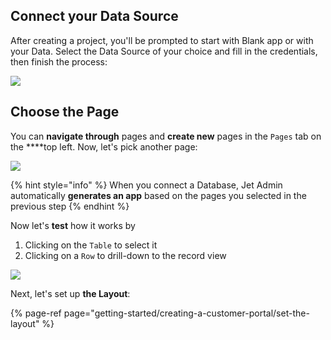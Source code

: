 ## Connect your Data Source

After creating a project, you'll be prompted to start with Blank app or with your Data. Select the Data Source of your choice and fill in the credentials, then finish the process:

![](https://gblobscdn.gitbook.com/assets%2F-LQ08RFAKZvFADEiXKFy%2F-MizDMaSiLvRScLSbyrU%2F-Mj-OwlcbNU4r0bqviDM%2FQuickstart-portal1.gif?alt=media&token=b856e132-dae1-4490-9ce1-6d4828fe8db9)

## Choose the Page

You can **navigate through** pages and **create new** pages in the `Pages` tab on the ****top left. Now,  let's pick another page:

![](https://gblobscdn.gitbook.com/assets%2F-LQ08RFAKZvFADEiXKFy%2F-Mj-RfSLs9dEAC_NRUL8%2F-Mj-Rkf3BJneTW-7JofN%2FQuickstart-portal2.gif?alt=media&token=adf6a74b-8b64-4b08-8ad9-baa247441ea3)

{% hint style="info" %}
When you connect a Database, Jet Admin automatically **generates an app** based on the pages you selected in the previous step
{% endhint %}

Now let's **test** how it works by 

1. Clicking on the `Table` to select it
2. Clicking on a `Row` to drill-down to the record view

![](https://gblobscdn.gitbook.com/assets%2F-LQ08RFAKZvFADEiXKFy%2F-Mj-RfSLs9dEAC_NRUL8%2F-Mj-Td2lG6dOI_ywDYUJ%2FQuickstart-portal3.gif?alt=media&token=c0de7058-cabe-4e20-8bf3-31878fa7c22b)

Next, let's set up **the Layout**:

{% page-ref page="getting-started/creating-a-customer-portal/set-the-layout" %}



